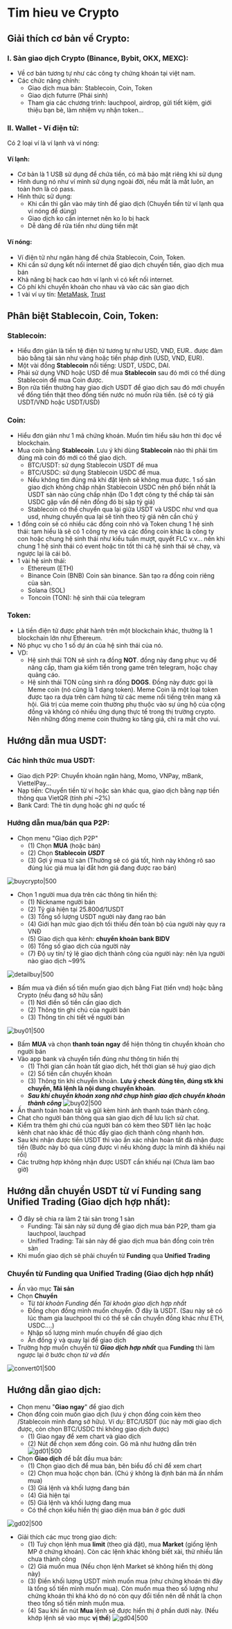 # Tim hieu ve Crypto

## Giải thích cơ bản về Crypto:

### I. Sàn giao dịch Crypto (Binance, Bybit, OKX, MEXC):

* Về cơ bản tương tự như các công ty chứng khoán tại việt nam.
* Các chức năng chính:
  * Giao dịch mua bán: Stablecoin, Coin, Token
  * Giao dịch futurre (Phái sinh)
  * Tham gia các chương trình: lauchpool, airdrop, gửi tiết kiệm, giới thiệu bạn bè, làm nhiệm vụ nhận token...

### II. Wallet - Ví điện tử:

Có 2 loại ví là ví lạnh và ví nóng:

#### Ví lạnh:

* Cơ bản là 1 USB sử dụng để chứa tiền, có mã bảo mật riêng khi sử dụng
* Hình dung nó như ví mình sử dụng ngoài đời, nếu mất là mất luôn, an toàn hơn là có pass.
* Hình thức sử dụng:
  * Khi cần thì gắn vào máy tính để giao dịch (Chuyển tiền từ ví lạnh qua ví nóng để dùng)
  * Giao dịch ko cần internet nên ko lo bị hack
  * Dễ dàng để rửa tiền như dùng tiền mặt

#### Ví nóng:

* Ví điện tử như ngân hàng để chứa Stablecoin, Coin, Token.
* Khi cần sử dụng kết nối internet để giao dịch chuyển tiền, giao dịch mua bán
* Khả năng bị hack cao hơn ví lạnh vì có kết nối internet.
* Có phí khi chuyển khoản cho nhau và vào các sàn giao dịch
* 1 vài ví uy tín: [MetaMask](https://metamask.io/snaps/), [Trust](https://trustwallet.com/vi)

## Phân biệt Stablecoin, Coin, Token:

### Stablecoin:

* Hiểu đơn giản là tiền tệ điện tử tương tự như USD, VND, EUR.. được đảm bảo bằng tài sản như vàng hoặc tiền pháp định (USD, VND, EUR).
* Một vài đồng **Stablecoin** nổi tiếng: USDT, USDC, DAI.
* Phải sử dụng VND hoặc USD để mua **Stablecoin** sau đó mới có thể dùng Stablecoin để mua Coin được.
* Bọn rửa tiền thường hay giao dịch USDT để giao dịch sau đó mới chuyển về đồng tiền thật theo đồng tiền nước nó muốn rửa tiền. (sẽ có tỷ giá USDT/VND hoặc USDT/USD)

### Coin:

* Hiểu đơn giản như 1 mã chứng khoán. Muốn tìm hiểu sâu hơn thì đọc về blockchain.
* Mua coin bằng **Stablecoin**. Lưu ý khi dùng **Stablecoin** nào thì phải tìm đúng mã coin đó mới có thể giao dịch.
  * BTC/USDT: sử dụng Stablecoin USDT để mua
  * BTC/USDC: sử dụng Stablecoin USDC để mua.
  * Nếu không tìm đúng mã khi đặt lệnh sẽ không mua được. 1 số sàn giao dịch không chấp nhận Stablecoin USDC nên phổ biến nhất là USDT sàn nào cũng chấp nhận (Do 1 đợt công ty thế chấp tài sản USDC gặp vấn đề nên đồng đó bị sập tỷ giá)
  * Stablecoin có thể chuyển qua lại giữa USDT và USDC như vnd qua usd, nhưng chuyển qua lại sẽ tính theo tỷ giá nên cần chú ý
* 1 đồng coin sẽ có nhiều các đồng coin nhỏ và Token chung 1 hệ sinh thái: tạm hiểu là sẽ có 1 công ty mẹ và các đồng coin khác là công ty con hoặc chung hệ sinh thái như kiểu tuấn mượt, quyết FLC v.v... nên khi chung 1 hệ sinh thái có event hoặc tin tốt thì cả hệ sinh thái sẽ chạy, và ngược lại là cái bô.
* 1 vài hệ sinh thái:
  * Ethereum (ETH)
  * Binance Coin (BNB) Coin sàn binance. Sàn tạo ra đồng coin riêng của sàn.
  * Solana (SOL)
  * Toncoin (TON): hệ sinh thái của telegram

### Token:

* Là tiền điện tử được phát hành trên một blockchain khác, thường là 1 blockchain lớn như Ethereum.
* Nó phục vụ cho 1 số dự án của hệ sinh thái của nó.
* VD:
  * Hệ sinh thái TON sẽ sinh ra đồng **NOT**. đồng này đang phục vụ để nâng cấp, tham gia kiếm tiền trong game trên telegram, hoặc chạy quảng cáo.
  * Hệ sinh thái TON cũng sinh ra đồng **DOGS**. Đồng này được gọi là Meme coin (nó cũng là 1 dạng token). Meme Coin là một loại token được tạo ra dựa trên cảm hứng từ các meme nổi tiếng trên mạng xã hội. Giá trị của meme coin thường phụ thuộc vào sự ủng hộ của cộng đồng và không có nhiều ứng dụng thực tế trong thị trường crypto. Nên những đồng meme coin thường ko tăng giá, chỉ ra mắt cho vui.

## Hướng dẫn mua USDT:

### Các hình thức mua USDT:

* Giao dịch P2P: Chuyển khoản ngân hàng, Momo, VNPay, mBank, ViettelPay...
* Nạp tiền: Chuyển tiền từ ví hoặc sàn khác qua, giao dịch bằng nạp tiền thông qua VietQR (tính phí \~2%)
* Bank Card: Thẻ tín dụng hoặc ghi nợ quốc tế

### Hướng dẫn mua/bán qua P2P:

* Chọn menu "Giao dịch P2P"
  * (1) Chọn **MUA** (hoặc bán)
  * (2) Chọn **Stablecoin** _**USDT**_
  * (3) Gợi ý mua từ sàn (Thường sẽ có giá tốt, hình này không rõ sao đúng lúc giá mua lại đắt hơn giá đang được rao bán)

![buycrypto|500](https://i.imgur.com/HGORyAd.jpeg)

* Chọn 1 người mua dựa trên các thông tin hiển thị:
  * (1) Nickname người bán
  * (2) Tỷ giá hiện tại 25.800đ/1USDT
  * (3) Tổng số lượng USDT người này đang rao bán
  * (4) Giới hạn mức giao dịch tối thiểu đến toàn bộ của người này quy ra VNĐ
  * (5) Giao dịch qua kênh: **chuyển khoản bank BIDV**
  * (6) Tổng số giao dịch của người này
  * (7) Độ uy tín/ tỷ lệ giao dịch thành công của người này: nên lựa người nào giao dịch \~99%

![detailbuy|500](https://i.imgur.com/LeIESoZ.jpeg)

* Bấm mua và điền số tiền muốn giao dịch bằng Fiat (tiền vnd) hoặc bằng Crypto (nếu đang sở hữu sẵn)
  * (1) Nơi điền số tiền cần giao dịch
  * (2) Thông tin ghi chú của người bán
  * (3) Thông tin chi tiết về người bán

![buy01|500](https://i.imgur.com/KiDcEiz.jpeg)

* Bấm **MUA** và chọn **thanh toán ngay** để hiện thông tin chuyển khoản cho người bán
* Vào app bank và chuyển tiền đúng như thông tin hiển thị
  * (1) Thời gian cần hoàn tất giao dịch, hết thời gian sẽ huỷ giao dịch
  * (2) Số tiền cần chuyển khoản
  * (3) Thông tin khi chuyển khoản. **Lưu ý check đúng tên, đúng stk khi chuyển, Mã lệnh là nội dung chuyển khoản**.
  * _**Sau khi chuyển khoản xong nhớ chụp hình giao dịch chuyển khoản thành công**_ ![buy02|500](https://i.imgur.com/RO9Kwjc.jpeg)
* Ấn thanh toán hoàn tất và gửi kèm hình ảnh thanh toán thành công.
* Chat cho người bán thông qua sàn giao dịch để lưu lịch sử chat.
* Kiểm tra thêm ghi chú của người bán có kèm theo SĐT liên lạc hoặc kênh chat nào khác để thúc đẩy giao dịch thành công nhanh hơn.
* Sau khi nhận được tiền USDT thì vào ấn xác nhận hoàn tất đã nhận được tiền (Bước này bỏ qua cũng được vì nếu không được là mình đã khiếu nại rồi)
* Các trường hợp không nhận được USDT cần khiếu nại (Chưa làm bao giờ)

## Hướng dẫn chuyển USDT từ ví Funding sang Unified Trading (Giao dịch hợp nhất):

* Ở đây sẽ chia ra làm 2 tài sản trong 1 sàn
  * Funding: Tài sản này sử dụng để giao dịch mua bán P2P, tham gia lauchpool, lauchpad
  * Unified Trading: Tài sản này để giao dịch mua bán đồng coin trên sàn
* Khi muốn giao dịch sẽ phải chuyển từ **Funding** qua **Unified Trading**

### Chuyển từ **Funding** qua **Unified Trading** (Giao dịch hợp nhất)

* Ấn vào mục **Tài sản**
* Chọn **Chuyển**
  * Từ _tài khoản Funding_ đến _Tài khoản giao dịch hợp nhất_
  * Đồng chọn đồng mình muốn chuyển. Ở đây là USDT. (Sau này sẽ có lúc tham gia lauchpool thì có thể sẽ cần chuyển đồng khác như ETH, USDC....)
  * Nhập số lượng mình muốn chuyển để giao dịch
  * Ấn đồng ý và quay lại để giao dịch
* Trường hợp muốn chuyển từ _**Giao dịch hợp nhất**_ qua **Funding** thì làm ngược lại ở bước chọn _từ và đến_

![convert01|500](https://i.imgur.com/jJ6LkSN.jpeg)

## Hướng dẫn giao dịch:

* Chọn menu "**Giao ngay**" để giao dịch
* Chọn đồng coin muốn giao dịch (lưu ý chọn đồng coin kèm theo /Stablecoin mình đang sở hữu). Ví dụ: BTC/USDT (lúc này mới giao dịch được, còn chọn BTC/USDC thì không giao dịch được)
  * (1) Giao ngay để xem chart và giao dịch
  * (2) Nút để chọn xem đồng coin. Gõ mã như hướng dẫn trên ![gd01|500](https://i.imgur.com/1o6Neln.jpeg)
* Chọn **Giao dịch** để bắt đầu mua bán:
  * (1) Chọn giao dịch để mua bán, bên biểu đồ chỉ để xem chart
  * (2) Chọn mua hoặc chọn bán. (Chú ý không là định bán mà ấn nhầm mua)
  * (3) Giá lệnh và khối lượng đang bán
  * (4) Giá hiện tại
  * (5) Giá lệnh và khối lượng đang mua
  * Có thể chọn kiểu hiển thị giao diện mua bán ở góc dưới

![gd02|500](https://i.imgur.com/SYHSIDE.jpeg)

* Giải thích các mục trong giao dịch:
  * (1) Tuỳ chọn lệnh mua **limit** (theo giá đặt), mua **Market** (giống lệnh MP ở chứng khoán). Còn các lệnh khác không biết xài, thử nhiều lần chưa thành công
  * (2) Giá muốn mua (Nếu chọn lệnh Market sẽ không hiển thị dòng này)
  * (3) Điền khối lượng USDT mình muốn mua (như chứng khoán thì đây là tổng số tiền mình muốn mua). Còn muốn mua theo số lượng như chứng khoán thì khá khó do nó còn quy đổi tiền nên dễ nhất là chọn theo tổng số tiền mình muốn mua.
  * (4) Sau khi ấn nút **Mua** lệnh sẽ được hiển thị ở phần dưới này. (Nếu khớp lệnh sẽ vào mục **vị thế**) ![gd04|500](https://i.imgur.com/TY6ckWH.jpeg)
